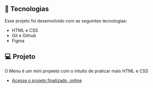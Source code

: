 ## 🚀 Tecnologias

Esse projeto foi desenvolvido com as seguintes tecnologias:

- HTML e CSS
- Git e Github
- Figma

## 💻 Projeto

O Menu é um mini projeeto com o intuito de praticar mais HTML e CSS

- [Acesse o projeto finalizado, online](https://gustavojeri.github.io/menu/)
